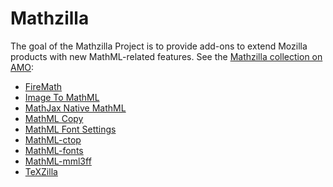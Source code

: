 # Mathzilla

The goal of the Mathzilla Project is to provide add-ons to extend Mozilla
products with new MathML-related features. See the [Mathzilla collection on AMO](https://addons.mozilla.org/collections/fred_wang/mathzilla/):

- [FireMath](https://addons.mozilla.org/firefox/addon/firemath/)
- [Image To MathML](https://addons.mozilla.org/en-US/firefox/addon/image-to-mathml/)
- [MathJax Native MathML](https://addons.mozilla.org/firefox/addon/mathjax-native-mathml/)
- [MathML Copy](https://addons.mozilla.org/en-US/firefox/addon/mathml-copy/)
- [MathML Font Settings](https://addons.mozilla.org/en-US/firefox/addon/mathml-fontsettings/)
- [MathML-ctop](https://addons.mozilla.org/addon/mathml-ctop/)
- [MathML-fonts](https://addons.mozilla.org/addon/mathml-fonts/)
- [MathML-mml3ff](https://addons.mozilla.org/addon/mathml-mml3ff/)
- [TeXZilla](https://addons.mozilla.org/en-US/firefox/addon/texzilla/)
